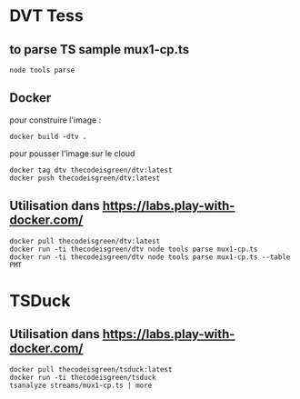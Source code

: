 # DVT Tess
## to parse TS sample mux1-cp.ts
`node tools parse`

## Docker
pour construire l'image : 
```
docker build -dtv .
```

pour pousser l'image sur le cloud
```
docker tag dtv thecodeisgreen/dtv:latest
docker push thecodeisgreen/dtv:latest
```

## Utilisation dans https://labs.play-with-docker.com/
```
docker pull thecodeisgreen/dtv:latest
docker run -ti thecodeisgreen/dtv node tools parse mux1-cp.ts
docker run -ti thecodeisgreen/dtv node tools parse mux1-cp.ts --table PMT
```
# TSDuck

## Utilisation dans https://labs.play-with-docker.com/
```
docker pull thecodeisgreen/tsduck:latest
docker run -ti thecodeisgreen/tsduck
tsanalyze streams/mux1-cp.ts | more
```
